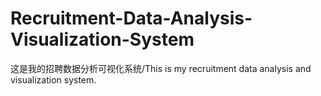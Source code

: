 # Recruitment-Data-Analysis-Visualization-System
这是我的招聘数据分析可视化系统/This is my recruitment data analysis and visualization system.
